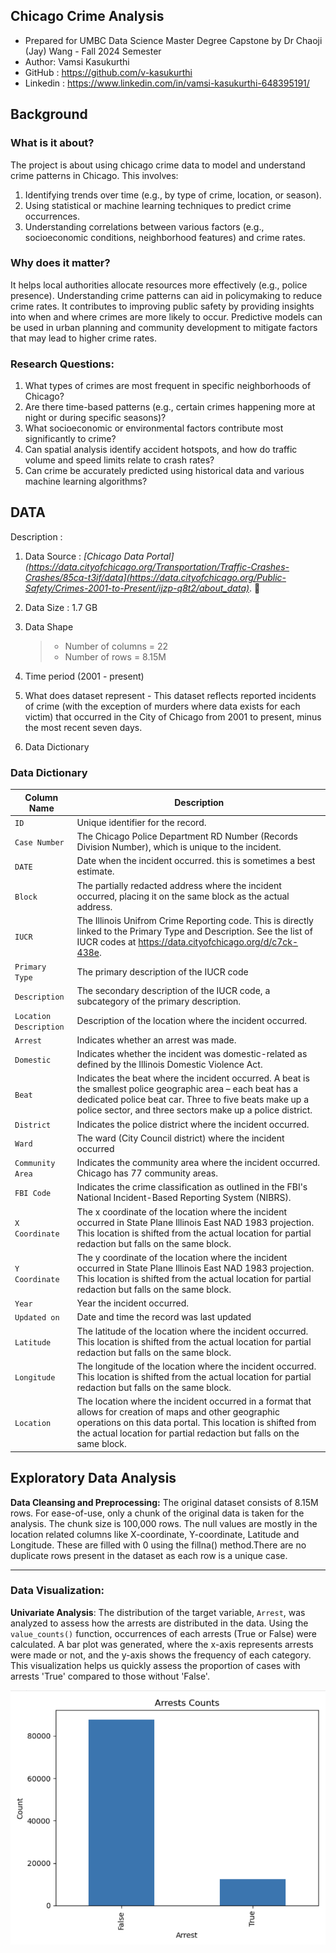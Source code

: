 ##  Chicago Crime Analysis

- Prepared for UMBC Data Science Master Degree Capstone by Dr Chaoji (Jay) Wang - Fall 2024 Semester
- Author: Vamsi Kasukurthi
- GitHub : https://github.com/v-kasukurthi
- Linkedin : https://www.linkedin.com/in/vamsi-kasukurthi-648395191/


##  Background
### What is it about? 
The project is about using chicago crime data to model and understand crime patterns in Chicago. This involves:
1. Identifying trends over time (e.g., by type of crime, location, or season).
2. Using statistical or machine learning techniques to predict crime occurrences.
3. Understanding correlations between various factors (e.g., socioeconomic conditions, neighborhood features) and crime rates.
### Why does it matter? 
It helps local authorities allocate resources more effectively (e.g., police presence). Understanding crime patterns can aid in policymaking to reduce crime rates. It contributes to improving public safety by providing insights into when and where crimes are more likely to occur. Predictive models can be used in urban planning and community development to mitigate factors that may lead to higher crime rates.
### Research Questions:
1. What types of crimes are most frequent in specific neighborhoods of Chicago?
2. Are there time-based patterns (e.g., certain crimes happening more at night or during specific seasons)?
3. What socioeconomic or environmental factors contribute most significantly to crime?
4. Can spatial analysis identify accident hotspots, and how do traffic volume and speed limits relate to crash rates?
5. Can crime be accurately predicted using historical data and various machine learning algorithms?



##  DATA
Description : 

1. Data Source : *[Chicago Data Portal](https://data.cityofchicago.org/Transportation/Traffic-Crashes-Crashes/85ca-t3if/data](https://data.cityofchicago.org/Public-Safety/Crimes-2001-to-Present/ijzp-q8t2/about_data)*. :link:

2. Data Size : 1.7 GB

3. Data Shape
   > - Number of columns =  22
   > - Number of rows    = 8.15M

4. Time period (2001 - present)
5. What does dataset represent - This dataset reflects reported incidents of crime (with the exception of murders where data exists for each victim) that occurred in the City of Chicago from 2001 to present, minus the most recent seven days.
6. Data Dictionary
   
### Data Dictionary

| **Column Name**                        | **Description**                                                                    |
|----------------------------------------|------------------------------------------------------------------------------------|
| `ID`                              | Unique identifier for the record.                                   |
| `Case Number`                     | The Chicago Police Department RD Number (Records Division Number), which is unique to the incident.                           |
| `DATE`                            | Date when the incident occurred. this is sometimes a best estimate.                                      |
| `Block`                           | The partially redacted address where the incident occurred, placing it on the same block as the actual address.                                          |
| `IUCR`                            | The Illinois Unifrom Crime Reporting code. This is directly linked to the Primary Type and Description. See the list of IUCR codes at https://data.cityofchicago.org/d/c7ck-438e.                      |
| `Primary Type`                    | The primary description of the IUCR code                                           |
| `Description`                     | The secondary description of the IUCR code, a subcategory of the primary description.                                       |
| `Location Description`            | Description of the location where the incident occurred.                                             |
| `Arrest`                          | Indicates whether an arrest was made.                                             |
| `Domestic`                        | Indicates whether the incident was domestic-related as defined by the Illinois Domestic Violence Act.                                       |
| `Beat`                            | Indicates the beat where the incident occurred. A beat is the smallest police geographic area – each beat has a dedicated police beat car. Three to five beats make up a police sector, and three sectors make up a police district.                                             |
| `District`                        | Indicates the police district where the incident occurred.                                |
| `Ward`                            | The ward (City Council district) where the incident occurred                                   |
| `Community Area`                  | Indicates the community area where the incident occurred. Chicago has 77 community areas.                                    |
| `FBI Code`                        | Indicates the crime classification as outlined in the FBI's National Incident-Based Reporting System (NIBRS).                                               |
| `X Coordinate`                    | The x coordinate of the location where the incident occurred in State Plane Illinois East NAD 1983 projection. This location is shifted from the actual location for partial redaction but falls on the same block.                                          |
| `Y Coordinate`                    | The y coordinate of the location where the incident occurred in State Plane Illinois East NAD 1983 projection. This location is shifted from the actual location for partial redaction but falls on the same block.                                       |
| `Year`                            | Year the incident occurred.                                       |
| `Updated on`                      | Date and time the record was last updated                                          |
| `Latitude`                        | The latitude of the location where the incident occurred. This location is shifted from the actual location for partial redaction but falls on the same block.                                           |
| `Longitude`                       | The longitude of the location where the incident occurred. This location is shifted from the actual location for partial redaction but falls on the same block.                          |
| `Location`                        | The location where the incident occurred in a format that allows for creation of maps and other geographic operations on this data portal. This location is shifted from the actual location for partial redaction but falls on the same block.                                           |


## Exploratory Data Analysis

**Data Cleansing and Preprocessing:**
The original dataset consists of 8.15M rows. For ease-of-use, only a chunk of the original data is taken for the analysis. The chunk size is 100,000 rows. The null values are mostly in the location related columns like X-coordinate, Y-coordinate, Latitude and Longitude. These are filled with 0 using the fillna() method.There are no duplicate rows present in the dataset as each row is a unique case.

---

### Data Visualization:
**Univariate Analysis**:
  The distribution of the target variable, `Arrest`, was analyzed to assess how the arrests are distributed in the data. Using the `value_counts()` function, occurrences of each arrests (True or False) were calculated. A bar plot was generated, where the x-axis represents arrests were made or not, and the y-axis shows the frequency of each category.
  This visualization helps us quickly assess the proportion of cases with arrests 'True' compared to those without 'False'.

![Univariate](./univariate.png)
